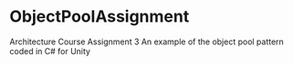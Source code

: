 # ObjectPoolAssignment
Architecture Course Assignment 3
An example of the object pool pattern coded in C# for Unity
